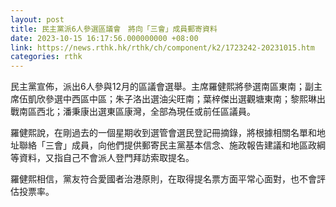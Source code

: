 ```yaml
---
layout: post
title: 民主黨派6人參選區議會　將向「三會」成員郵寄資料
date: 2023-10-15 16:17:56.000000000 +08:00
link: https://news.rthk.hk/rthk/ch/component/k2/1723242-20231015.htm
categories: rthk
---
```


民主黨宣佈，派出6人參與12月的區議會選舉。主席羅健熙將參選南區東南；副主席伍凱欣參選中西區中區；朱子洛出選油尖旺南；葉梓傑出選觀塘東南；黎熙琳出戰南區西北；潘秉康出選東區康灣，全部為現任或前任區議員。

羅健熙說，在剛過去的一個星期收到選管會選民登記冊摘錄，將根據相關名單和地址聯絡「三會」成員，向他們提供郵寄民主黨基本信念、施政報告建議和地區政綱等資料，又指自己不會派人登門拜訪索取提名。

羅健熙相信，黨友符合愛國者治港原則，在取得提名票方面平常心面對，也不會評估投票率。
